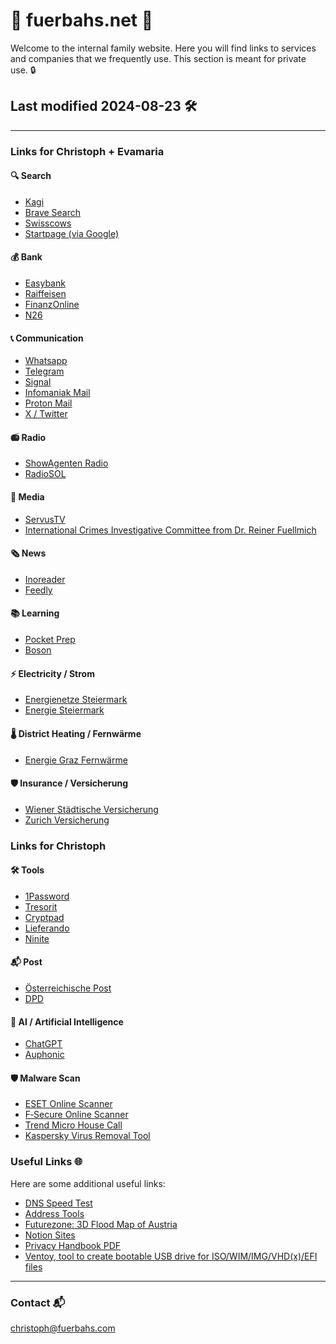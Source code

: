 <html>
<meta name="robots" content="noindex, nofollow">
</html>

# 🔐 fuerbahs.net 🔐

Welcome to the internal family website. Here you will find links to services and companies that we frequently use. This section is meant for private use. 🔒

## Last modified 2024-08-23 🛠️

---

### Links for Christoph + Evamaria

#### 🔍 Search

- [Kagi](https://kagi.com)
- [Brave Search](https://search.brave.com)
- [Swisscows](https://swisscows.com)
- [Startpage (via Google)](https://www.startpage.com)

#### 💰 Bank

- [Easybank](https://ebanking.easybank.at)
- [Raiffeisen](https://mein.elba.raiffeisen.at)
- [FinanzOnline](https://finanzonline.bmf.gv.at)
- [N26](https://n26.com)

#### 📞 Communication

- [Whatsapp](https://web.whatsapp.com)
- [Telegram](https://web.telegram.org)
- [Signal](https://www.signal.org)
- [Infomaniak Mail](https://ksuite.infomaniak.com/mail)
- [Proton Mail](https://mail.proton.me)
- [X / Twitter](https://x.com)

#### 📻 Radio

- [ShowAgenten Radio](https://showagenten.de)
- [RadioSOL](https://www.radiosol.at)

#### 📰 Media

- [ServusTV](https://www.servustv.com)
- [International Crimes Investigative Committee from Dr. Reiner Fuellmich](https://icic.law)

#### 🗞️ News

- [Inoreader](https://www.inoreader.com)
- [Feedly](https://feedly.com)

#### 📚 Learning

- [Pocket Prep](https://study.pocketprep.com)
- [Boson](https://www.boson.com)

#### ⚡ Electricity / Strom

- [Energienetze Steiermark](https://portal.e-netze.at)
- [Energie Steiermark](https://kundenportal.e-steiermark.com)

#### 🌡️ District Heating / Fernwärme

- [Energie Graz Fernwärme](https://portal.energie-graz.at)

#### 🛡️ Insurance / Versicherung

- [Wiener Städtische Versicherung](https://kundenportal.wienerstaedtische.at)
- [Zurich Versicherung](https://meine.zurich.at/meinezurich)

### Links for Christoph

#### 🛠️ Tools

- [1Password](https://www.1password.com)
- [Tresorit](https://tresorit.com)
- [Cryptpad](https://cryptpad.fr)
- [Lieferando](https://www.lieferando.at)
- [Ninite](https://ninite.com)

#### 📬 Post

- [Österreichische Post](https://www.post.at)
- [DPD](https://www.mydpd.at)

#### 🤖 AI / Artificial Intelligence

- [ChatGPT](https://chat.openai.com)
- [Auphonic](https://auphonic.com)

#### 🛡️ Malware Scan

- [ESET Online Scanner](https://www.eset.com/int/download-utilities/)
- [F‑Secure Online Scanner](https://www.f-secure.com/en/online-scanner)
- [Trend Micro House Call](https://www.trendmicro.com/en_us/forHome/products/housecall.html)
- [Kaspersky Virus Removal Tool](https://www.kaspersky.com/downloads/free-virus-removal-tool)



### Useful Links 🌐

Here are some additional useful links:

- [DNS Speed Test](https://dnsspeedtest.online)
- [Address Tools](https://www.addr.tools)
- [Futurezone: 3D Flood Map of Austria](https://futurezone.at/digital-life/3d-karte-hochwasser-oesterreich-hora-hochwassergefahr-risiko/402912820)
- [Notion Sites](https://stadt-bremerhaven.de/notion-sites-einfaches-erstellen-von-website/)
- [Privacy Handbook PDF](https://www.privacy-handbuch.de/download/privacy-handbuch.pdf)
- [Ventoy, tool to create bootable USB drive for ISO/WIM/IMG/VHD(x)/EFI files](https://www.ventoy.net)


---

### Contact 📬

[christoph@fuerbahs.com](mailto:christoph@fuerbahs.com)
